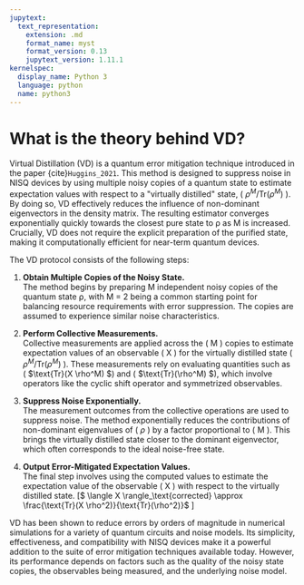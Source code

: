 ```yaml
---
jupytext:
  text_representation:
    extension: .md
    format_name: myst
    format_version: 0.13
    jupytext_version: 1.11.1
kernelspec:
  display_name: Python 3
  language: python
  name: python3
---
```


# What is the theory behind VD?

Virtual Distillation (VD) is a quantum error mitigation technique introduced in the paper {cite}`Huggins_2021`. This method is designed to suppress noise in NISQ devices by using multiple noisy copies of a quantum state to estimate expectation values with respect to a "virtually distilled" state, \( $\rho^M / \text{Tr}(\rho^M)$ \). By doing so, VD effectively reduces the influence of non-dominant eigenvectors in the density matrix. The resulting estimator converges exponentially quickly towards the closest pure state to ρ as M is increased. Crucially, VD does not require the explicit preparation of the purified state, making it computationally efficient for near-term quantum devices.

The VD protocol consists of the following steps:

1. **Obtain Multiple Copies of the Noisy State.**  
   The method begins by preparing M independent noisy copies of the quantum state ⍴, with M = 2 being a common starting point for balancing resource requirements with error suppression. The copies are assumed to experience similar noise characteristics.

2. **Perform Collective Measurements.**  
   Collective measurements are applied across the \( M \) copies to estimate expectation values of an observable \( X \) for the virtually distilled state \( $\rho^M / \text{Tr}(\rho^M)$ \). These measurements rely on evaluating quantities such as \( $\text{Tr}(X \rho^M) $\) and \( $\text{Tr}(\rho^M) $\), which involve operators like the cyclic shift operator and symmetrized observables.

3. **Suppress Noise Exponentially.**  
   The measurement outcomes from the collective operations are used to suppress noise. The method exponentially reduces the contributions of non-dominant eigenvalues of \( $\rho$ \) by a factor proportional to \( M \). This brings the virtually distilled state closer to the dominant eigenvector, which often corresponds to the ideal noise-free state.

4. **Output Error-Mitigated Expectation Values.**  
   The final step involves using the computed values to estimate the expectation value of the observable \( X \) with respect to the virtually distilled state. 
   \[$
   \langle X \rangle_\text{corrected} \approx \frac{\text{Tr}(X \rho^2)}{\text{Tr}(\rho^2)}$
   \]


VD has been shown to reduce errors by orders of magnitude in numerical simulations for a variety of quantum circuits and noise models. Its simplicity, effectiveness, and compatibility with NISQ devices make it a powerful addition to the suite of error mitigation techniques available today. However, its performance depends on factors such as the quality of the noisy state copies, the observables being measured, and the underlying noise model.
